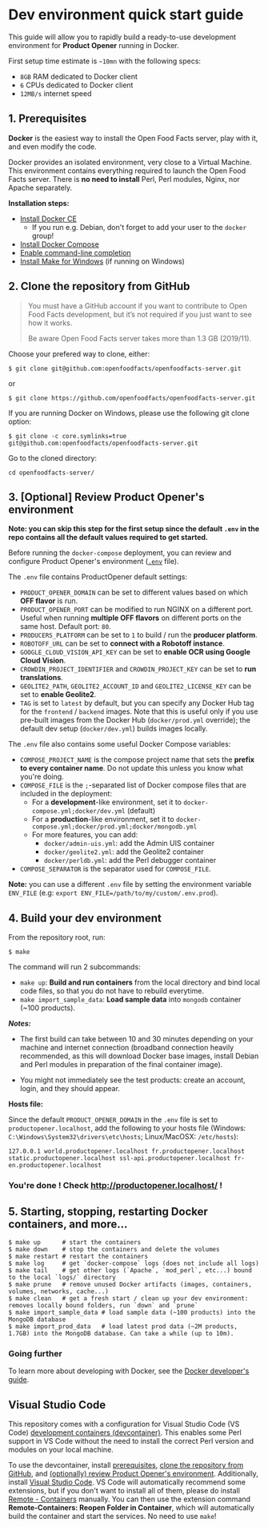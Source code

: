 # Dev environment quick start guide

This guide will allow you to rapidly build a ready-to-use development environment for **Product Opener** running in Docker.

First setup time estimate is `~10mn` with the following specs:
* `8GB` RAM dedicated to Docker client
* `6` CPUs dedicated to Docker client
* `12MB/s` internet speed

## 1. Prerequisites
**Docker** is the easiest way to install the Open Food Facts server, play with it, and even modify the code.

Docker provides an isolated environment, very close to a Virtual Machine. This environment contains everything required to launch the Open Food Facts server. There is **no need to install** Perl, Perl modules, Nginx, nor Apache separately.

**Installation steps:**
- [Install Docker CE](https://docs.docker.com/install/#supported-platforms)
  - If you run e.g. Debian, don't forget to add your user to the `docker` group!
- [Install Docker Compose](https://docs.docker.com/compose/install/)
- [Enable command-line completion](https://docs.docker.com/compose/completion/)
- [Install Make for Windows](http://gnuwin32.sourceforge.net/packages/make.htm) (if running on Windows)

## 2. Clone the repository from GitHub

> You must have a GitHub account if you want to contribute to Open Food Facts development, but it’s not required if you just want to see how it works.
>
> Be aware Open Food Facts server takes more than 1.3 GB (2019/11).

Choose your prefered way to clone, either:

```console
$ git clone git@github.com:openfoodfacts/openfoodfacts-server.git
```

or

```console
$ git clone https://github.com/openfoodfacts/openfoodfacts-server.git
```

If you are running Docker on Windows, please use the following git clone option:

```console
$ git clone -c core.symlinks=true git@github.com:openfoodfacts/openfoodfacts-server.git
```

Go to the cloned directory:

```console
cd openfoodfacts-server/
```

## 3. [Optional] Review Product Opener's environment

**Note: you can skip this step for the first setup since the default `.env` in the repo contains all the default values required to get started.**

Before running the `docker-compose` deployment, you can review and configure
Product Opener's environment ([`.env`](../.env) file).


The `.env` file contains ProductOpener default settings:
* `PRODUCT_OPENER_DOMAIN` can be set to different values based on which **OFF flavor** is run.
* `PRODUCT_OPENER_PORT` can be modified to run NGINX on a different port. Useful when running **multiple OFF flavors** on different ports on the same host. Default port: `80`.
* `PRODUCERS_PLATFORM` can be set to `1` to build / run the **producer platform**.
* `ROBOTOFF_URL` can be set to **connect with a Robotoff instance**.
* `GOOGLE_CLOUD_VISION_API_KEY` can be set to **enable OCR using Google Cloud Vision**.
* `CROWDIN_PROJECT_IDENTIFIER` and `CROWDIN_PROJECT_KEY` can be set to **run translations**.
* `GEOLITE2_PATH`, `GEOLITE2_ACCOUNT_ID` and `GEOLITE2_LICENSE_KEY` can be set to **enable Geolite2**.
* `TAG` is set to `latest` by default, but you can specify any Docker Hub tag for the `frontend` / `backend` images. Note that this is useful only if you use pre-built images from the Docker Hub (`docker/prod.yml` override); the default dev setup (`docker/dev.yml`) builds images locally.

The `.env` file also contains some useful Docker Compose variables:
* `COMPOSE_PROJECT_NAME` is the compose project name that sets the **prefix to every container name**. Do not update this unless you know what you're doing.
* `COMPOSE_FILE` is the `;`-separated list of Docker compose files that are included in the deployment:
  * For a **development**-like environment, set it to `docker-compose.yml;docker/dev.yml` (default)
  * For a **production**-like environment, set it to `docker-compose.yml;docker/prod.yml;docker/mongodb.yml`
  * For more features, you can add:
    * `docker/admin-uis.yml`: add the Admin UIS container
    * `docker/geolite2.yml`: add the Geolite2 container
    * `docker/perldb.yml`: add the Perl debugger container
* `COMPOSE_SEPARATOR` is the separator used for `COMPOSE_FILE`.

**Note:** you can use a different `.env` file by setting the environment variable `ENV_FILE` (e.g: `export ENV_FILE=/path/to/my/custom/.env.prod`).

## 4. Build your dev environment

From the repository root, run:

```console
$ make
```

The command will run 2 subcommands:
* `make up`: **Build and run containers** from the local directory and bind local code files, so that you do not have to rebuild everytime.
* `make import_sample_data`: **Load sample data** into `mongodb` container (~100 products).

***Notes:***

* The first build can take between 10 and 30 minutes depending on your machine and internet connection (broadband connection heavily recommended, as this will download Docker base images, install Debian and Perl modules in preparation of the final container image).

* You might not immediately see the test products: create an account, login, and they should appear.

**Hosts file:**

Since the default `PRODUCT_OPENER_DOMAIN` in the `.env` file is set to `productopener.localhost`, add the following to your hosts file (Windows: `C:\Windows\System32\drivers\etc\hosts`; Linux/MacOSX: `/etc/hosts`):

```text
127.0.0.1 world.productopener.localhost fr.productopener.localhost static.productopener.localhost ssl-api.productopener.localhost fr-en.productopener.localhost
```

### You're done ! Check http://productopener.localhost/ !

## 5. Starting, stopping, restarting Docker containers, and more...

```console
$ make up      # start the containers
$ make down    # stop the containers and delete the volumes
$ make restart # restart the containers
$ make log     # get `docker-compose` logs (does not include all logs)
$ make tail    # get other logs (`Apache`, `mod_perl`, etc...) bound to the local `logs/` directory
$ make prune   # remove unused Docker artifacts (images, containers, volumes, networks, cache...)
$ make clean   # get a fresh start / clean up your dev environment: removes locally bound folders, run `down` and `prune`
$ make import_sample_data # load sample data (~100 products) into the MongoDB database
$ make import_prod_data   # load latest prod data (~2M products, 1.7GB) into the MongoDB database. Can take a while (up to 10m).
```

### Going further

To learn more about developing with Docker, see the [Docker developer's guide]((./docker-developer-guide.md)).

## Visual Studio Code

This repository comes with a configuration for Visual Studio Code (VS Code) [development containers (devcontainer)](https://code.visualstudio.com/docs/remote/containers). This enables some Perl support in VS Code without the need to install the correct Perl version and modules on your local machine.

To use the devcontainer, install [prerequisites](#1-prerequisites), [clone the repository from GitHub](#2-clone-the-repository-from-github), and [(optionally) review Product Opener's environment](#3-optional-review-product-openers-environment). Additionally, install [Visual Studio Code](https://code.visualstudio.com/). VS Code will automatically recommend some extensions, but if you don't want to install all of them, please do install [Remote - Containers](https://marketplace.visualstudio.com/items?itemName=ms-vscode-remote.remote-containers) manually. You can then use the extension command **Remote-Containers: Reopen Folder in Container**, which will automatically build the container and start the services. No need to use `make`!
